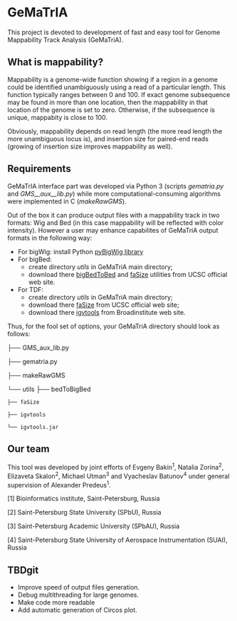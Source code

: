 # GeMaTrIA
This project is devoted to development of fast and easy tool for Genome Mappability Track Analysis (GeMaTriA).

## What is mappability?

Mappability is a genome-wide function showing if a region in a genome could be identified unambiguously using a read of a particular length. This function typically ranges between 0 and 100. If exact genome subsequence may be found in more than one location, then the mappability in that location of the genome is set to zero. Otherwise, if the subsequence is unique, mappabity is close to 100.

Obviously, mappability depends on read length (the more read length the more unambiguous locus is), and insertion size for paired-end reads (growing of insertion size improves mappability as well).

## Requirements

GeMaTrIA interface part was developed via Python 3 (scripts _gematria.py_ and _GMS__aux__lib.py_) while more computational-consuming algorithms were implemented in C (_makeRawGMS_).

Out of the box it can produce output files with a mappability track in two formats: Wig and Bed (in this case mappability will be reflected with color intensity). However a user may enhance capabilites of GeMaTriA output formats in the following way:

* For bigWig: install Python [pyBigWig library](https://github.com/deeptools/pyBigWig)
* For bigBed: 
	- create directory _utils_ in GeMaTriA main directory;
	- download there [bigBedToBed](http://hgdownload.soe.ucsc.edu/admin/exe/linux.x86_64/bigBedToBed) and [faSize](http://hgdownload.soe.ucsc.edu/admin/exe/linux.x86_64/faSize) utilities from UCSC official web site.
* For TDF: 
	- create directory _utils_ in GeMaTriA main directory;
	- download there [faSize](http://hgdownload.soe.ucsc.edu/admin/exe/linux.x86_64/faSize) from UCSC official web site;
	- download there [igvtools](http://software.broadinstitute.org/software/igv/download) from Broadinstitute web site.

Thus, for the fool set of options, your GeMaTriA directory should look as follows:

├── GMS\_aux\_lib.py

├── gematria.py

├── makeRawGMS

└── utils
    ├── bedToBigBed
    
    ├── faSize
    
    ├── igvtools
    
    └── igvtools.jar

## Our team

This tool was developed by joint efforts of Evgeny Bakin<sup>1</sup>, Natalia Zorina<sup>2</sup>, Elizaveta Skalon<sup>2</sup>, Michael Utman<sup>3</sup> and Vyacheslav Batunov<sup>4</sup> under general supervision of Alexander Predeus<sup>1</sup>. 

[1] Bioinformatics institute, Saint-Petersburg, Russia

[2] Saint-Petersburg State University (SPbU), Russia

[3] Saint-Petersburg Academic University (SPbAU), Russia

[4] Saint-Petersburg State University of Aerospace Instrumentation (SUAI), Russia

## TBDgit 
* Improve speed of output files generation.
* Debug multithreading for large genomes.
* Make code more readable
* Add automatic generation of Circos plot.

